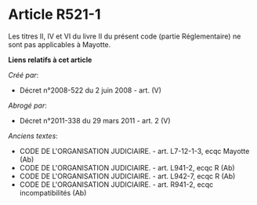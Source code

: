 # Article R521-1

Les titres II, IV et VI du livre II du présent code (partie Réglementaire) ne sont pas applicables à Mayotte.

**Liens relatifs à cet article**

_Créé par_:

  - Décret n°2008-522 du 2 juin 2008 - art. (V)

_Abrogé par_:

  - Décret n°2011-338 du 29 mars 2011 - art. 2 (V)

_Anciens textes_:

  - CODE DE L'ORGANISATION JUDICIAIRE. - art. L7-12-1-3, ecqc Mayotte (Ab)
  - CODE DE L'ORGANISATION JUDICIAIRE. - art. L941-2, ecqc R (Ab)
  - CODE DE L'ORGANISATION JUDICIAIRE. - art. L942-7, ecqc R (Ab)
  - CODE DE L'ORGANISATION JUDICIAIRE. - art. R941-2, ecqc incompatibilités (Ab)
